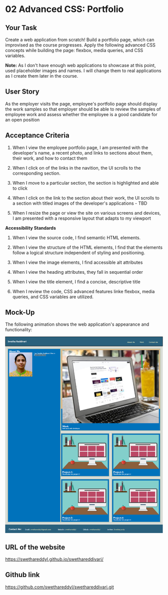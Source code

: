 # 02 Advanced CSS: Portfolio

## Your Task

Create a web application from scratch! Build a portfolio page, which can improvised as the course progresses. 
Apply the following advanced CSS concepts while building the page: flexbox, media queries, and CSS variables.

**Note:** As I don't have enough web applications to showcase at this point, used placeholder images and names. I will change them to real applications as I create them later in the course.

## User Story

As the employer visits the page, employee's portfolio page should display the work samples so that employer should be able to review the samples of employee work and assess whether the employee is a good candidate for an open position

## Acceptance Criteria

1. When I view the employee portfolio page, I am presented with the developer's name,  a recent photo, and links to sections about them, their work, and how to contact them

2. When I click on of the links in the navition, the UI scrolls to the corresponding section. 

3. When I move to a particular section, the section is highlighted and able to click

4. When I click on the link to the section about their work, the UI scrolls to a section with titled images of the developer's applications - TBD

5. When I resize the page or view the site on various screens and devices, I am presented with a responsive layout that adapts to my viewport

**Accessibility Standards**
1. When I view the source code, I find semantic HTML elements.

2. When I view the structure of the HTML elements, I find that the elements follow a logical structure independent of styling and positioning.

3. When I view the image elements, I find accessible alt attributes

4. When I view the heading attributes, they fall in sequential order

5. When I view the title element, I find a concise, descriptive title 

6. When I review the code, CSS advanced features linke flexbox, media queries, and CSS variables are utilized.

## Mock-Up

The following animation shows the web application's appearance and functionality:

![Portfolio](./assets/images/portfolio-mockup.png)

## URL of the website 
https://swethareddyl.github.io/swethareddivari/  

## Github link 
https://github.com/swethareddyl/swethareddivari.git 


